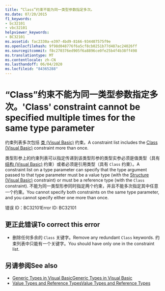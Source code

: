 ```yaml
---
title: “Class”约束不能为同一类型参数指定多次。
ms.date: 07/20/2015
f1_keywords:
- bc32101
- vbc32101
helpviewer_keywords:
- BC32101
ms.assetid: fac2330a-e397-4bd9-8166-934407575f9e
ms.openlocfilehash: 9f98d048776f6a5cf8cb0251b77d487ac24026ff
ms.sourcegitcommit: f8c270376ed905f6a8896ce0fe25b4f4b38ff498
ms.translationtype: MT
ms.contentlocale: zh-CN
ms.lasthandoff: 06/04/2020
ms.locfileid: "84365288"
---
```

# <a name="class-constraint-cannot-be-specified-multiple-times-for-the-same-type-parameter"></a><span data-ttu-id="2f5af-102">“Class”约束不能为同一类型参数指定多次。</span><span class="sxs-lookup"><span data-stu-id="2f5af-102">'Class' constraint cannot be specified multiple times for the same type parameter</span></span>
<span data-ttu-id="2f5af-103">约束列表多次包括 [类 (Visual Basic)](../language-reference/statements/class-statement.md) 约束。</span><span class="sxs-lookup"><span data-stu-id="2f5af-103">A constraint list includes the [Class (Visual Basic)](../language-reference/statements/class-statement.md) constraint more than once.</span></span>  
  
 <span data-ttu-id="2f5af-104">类型形参上的约束列表可以指定传递到该类型形参的类型实参必须是值类型（具有 [结构 (Visual Basic)](../language-reference/statements/structure-statement.md) 约束）或者必须是引用类型（具有 `Class` 约束）。</span><span class="sxs-lookup"><span data-stu-id="2f5af-104">A constraint list on a type parameter can specify that the type argument passed to that type parameter must be a value type (with the [Structure (Visual Basic)](../language-reference/statements/structure-statement.md) constraint) or must be a reference type (with the `Class` constraint).</span></span> <span data-ttu-id="2f5af-105">不能为同一类型形参同时指定两个约束，并且不能多次指定其中任意一个约束。</span><span class="sxs-lookup"><span data-stu-id="2f5af-105">You cannot specify both constraints on the same type parameter, and you cannot specify either one more than once.</span></span>  
  
 <span data-ttu-id="2f5af-106">错误 ID：BC32101</span><span class="sxs-lookup"><span data-stu-id="2f5af-106">Error ID: BC32101</span></span>  
  
## <a name="to-correct-this-error"></a><span data-ttu-id="2f5af-107">更正此错误</span><span class="sxs-lookup"><span data-stu-id="2f5af-107">To correct this error</span></span>  
  
- <span data-ttu-id="2f5af-108">删除任何多余的 `Class` 关键字。</span><span class="sxs-lookup"><span data-stu-id="2f5af-108">Remove any redundant `Class` keywords.</span></span> <span data-ttu-id="2f5af-109">约束列表中只能有一个关键字。</span><span class="sxs-lookup"><span data-stu-id="2f5af-109">You should have only one in the constraint list.</span></span>  
  
## <a name="see-also"></a><span data-ttu-id="2f5af-110">另请参阅</span><span class="sxs-lookup"><span data-stu-id="2f5af-110">See also</span></span>

- [<span data-ttu-id="2f5af-111">Generic Types in Visual Basic</span><span class="sxs-lookup"><span data-stu-id="2f5af-111">Generic Types in Visual Basic</span></span>](../programming-guide/language-features/data-types/generic-types.md)
- [<span data-ttu-id="2f5af-112">Value Types and Reference Types</span><span class="sxs-lookup"><span data-stu-id="2f5af-112">Value Types and Reference Types</span></span>](../programming-guide/language-features/data-types/value-types-and-reference-types.md)
